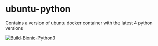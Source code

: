 # ubuntu-python
Contains a version of ubuntu docker container with the latest 4 python versions

[![Build-Bionic-Python3](https://github.com/pressol/ubuntu-python/actions/workflows/build-bionic-default-python3.yml/badge.svg)](https://github.com/pressol/ubuntu-python/actions/workflows/build-bionic-default-python3.yml)
